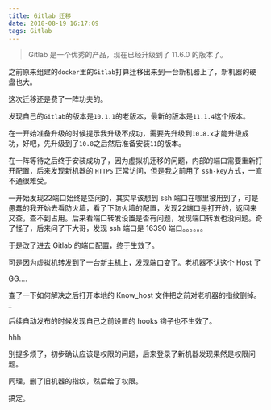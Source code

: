 ```yaml
---
title: Gitlab 迁移
date: 2018-08-19 16:17:09
tags: Gitlab
---
```


> Gitlab 是一个优秀的产品，现在已经升级到了 11.6.0 的版本了。

<!--more-->

之前原来组建的`docker`里的`Gitlab`打算迁移出来到一台新机器上了，新机器的硬盘也大。

这次迁移还是费了一阵功夫的。

发现自己的`Gitlab`的版本是`10.1.1`的老版本，最新的版本是`11.1.4`这个版本。

在一开始准备升级的时候提示我升级不成功，需要先升级到`10.8.x`才能升级成功，好吧，先升级到了`10.8`之后然后准备安装`11`的版本。

在一阵等待之后终于安装成功了，因为虚拟机迁移的问题，内部的端口需要重新打开配置，后来发现新机器的 `HTTPS` 正常访问，但是我之前用了 `ssh-key`方式，一直不通很难受。

一开始发现22端口始终是空闲的，其实早该想到 ssh 端口在哪里被用到了，可是愚蠢的我开始去看防火墙，看了下防火墙的配置，发现22端口是打开的，返回来又查，查不到占用。后来看端口转发设置是否有问题，发现端口转发也没问题。奇了怪了，后来问了下大哥，发现 ssh 端口是 16390 端口。。。。。。

于是改了进去 Gitlab 的端口配置，终于生效了。

可是因为虚拟机转发到了一台新主机上，发现端口变了。老机器不认这个 Host 了

GG….

查了一下如何解决之后打开本地的 Know_host 文件把之前对老机器的指纹删掉。_

后续自动发布的时候发现自己之前设置的 hooks 钩子也不生效了。

hhh

别提多烦了，初步确认应该是权限的问题，后来登录了新机器发现果然是权限问题。

同理，删了旧机器的指纹，然后给了权限。

搞定。

